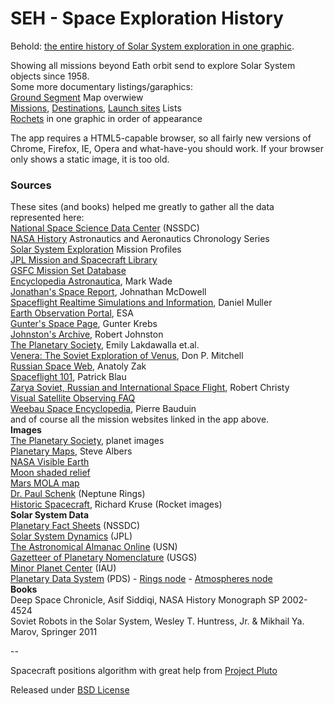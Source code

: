 ﻿# SEH - Space Exploration History  

Behold: [the entire history of Solar System exploration in one graphic](http://ofrohn.github.io/diag.html).  

Showing all missions beyond Eath orbit send to explore Solar System objects since 1958.  
Some more documentary listings/garaphics:  
[Ground Segment](http://ofrohn.github.io/seh-doc/ground-systems.html) Map overwiew  
[Missions](http://ofrohn.github.io/seh-doc/list-missions.html), [Destinations](http://ofrohn.github.io/seh-doc/list-objects.html), [Launch sites](http://ofrohn.github.io/seh-doc/list-lc.html) Lists  
[Rochets](http://ofrohn.github.io/seh-doc/list-lv.html) in one graphic in order of appearance  


The app requires a HTML5-capable browser, so all fairly new versions of Chrome, Firefox, IE, Opera and what-have-you should work. If your browser only shows a static image, it is too old.  

### Sources  

These sites (and books) helped me greatly to gather all the data represented here:  
[National Space Science Data Center](http://nssdc.gsfc.nasa.gov/) (NSSDC)  
[NASA History](http://history.nasa.gov/series95.html) Astronautics and Aeronautics Chronology Series  
[Solar System Exploration](http://solarsystem.nasa.gov/missions/index.cfm) Mission Profiles  
[JPL Mission and Spacecraft Library](http://space.jpl.nasa.gov/msl/)  
[GSFC Mission Set Database](http://msdb.gsfc.nasa.gov/index.shtml)  
[Encyclopedia Astronautica](http://www.astronautix.com/), Mark Wade   
[Jonathan's Space Report](http://planet4589.org/space/), Johnathan McDowell  
[Spaceflight Realtime Simulations and Information](http://www.dmuller.net/spaceflight/index.php), Daniel Muller  
[Earth Observation Portal](http://directory.eoportal.org/web/eoportal/satellite-missions/), ESA  
[Gunter's Space Page](http://space.skyrocket.de/), Gunter Krebs  
[Johnston's Archive](http://www.johnstonsarchive.net/astro/index.html), Robert Johnston  
[The Planetary Society](http://www.planetary.org/explore/space-topics/space-missions/), Emily Lakdawalla et.al.  
[Venera: The Soviet Exploration of Venus](http://www.mentallandscape.com/V_Venus.htm), Don P. Mitchell  
[Russian Space Web](http://www.russianspaceweb.com/spacecraft.html), Anatoly Zak  
[Spaceflight 101](http://www.spaceflight101.com/), Patrick Blau  
[Zarya Soviet, Russian and International Space Flight](http://zarya.info/), Robert Christy  
[Visual Satellite Observing FAQ](http://www.satobs.org/faq.html)  
[Weebau Space Encyclopedia](http://weebau.com/space.htm), Pierre Bauduin  
and of course all the mission websites linked in the app above.  
__Images__  
[The Planetary Society](http://www.planetary.org/explore/space-topics/space-imaging/), planet images  
[Planetary Maps](http://laps.noaa.gov/albers/sos/sos.html), Steve Albers  
[NASA Visible Earth](http://visibleearth.nasa.gov/view.php?id=57752)  
[Moon shaded relief](http://webgis.wr.usgs.gov/pigwad/down/moon_airbrushed_shadedrelief_warp.htm)  
[Mars MOLA map](http://mola.gsfc.nasa.gov/images.html)  
[Dr. Paul Schenk](http://www.lpi.usra.edu/science/schenk/) (Neptune Rings)  
[Historic Spacecraft](http://historicspacecraft.com/), Richard Kruse (Rocket images)  
__Solar System Data__    
[Planetary Fact Sheets](http://nssdc.gsfc.nasa.gov/planetary/planetfact.html) (NSSDC)  
[Solar System Dynamics](http://ssd.jpl.nasa.gov/) (JPL)  
[The Astronomical Almanac Online](http://asa.usno.navy.mil/) (USN)  
[Gazetteer of Planetary Nomenclature](http://planetarynames.wr.usgs.gov/Page/Planets) (USGS)  
[Minor Planet Center](http://www.minorplanetcenter.net/) (IAU)  
[Planetary Data System](http://pds.nasa.gov/) (PDS) - [Rings node](http://pds-rings.seti.org/) - 
[Atmospheres node](http://atmos.pds.nasa.gov/)  
__Books__  
Deep Space Chronicle, Asif Siddiqi, NASA History Monograph SP 2002-4524  
Soviet Robots in the Solar System, Wesley T. Huntress, Jr. & Mikhail Ya. Marov, Springer 2011  
  
--
    
Spacecraft positions algorithm with great help from [Project Pluto](http://www.projectpluto.com/kepler.htm)  
  

Released under [BSD License](LICENSE)